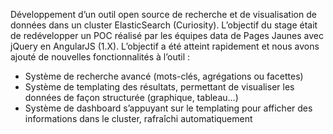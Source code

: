 Développement d’un outil open source de recherche et de visualisation de données dans un cluster ElasticSearch (Curiosity). L’objectif du stage était de redévelopper un POC réalisé par les équipes data de Pages Jaunes avec jQuery en AngularJS (1.X). L’objectif a été atteint rapidement et nous avons ajouté de nouvelles fonctionnalités à l’outil :

* Système de recherche avancé (mots-clés, agrégations ou facettes)
* Système de templating des résultats, permettant de visualiser les données de façon structurée (graphique, tableau…)
* Système de dashboard s’appuyant sur le templating pour afficher des informations dans le cluster, rafraîchi automatiquement